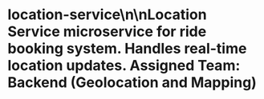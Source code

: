 # location-service\n\nLocation Service microservice for ride booking system. Handles real-time location updates. Assigned Team: Backend (Geolocation and Mapping)
